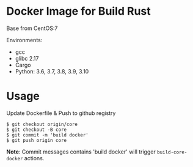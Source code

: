 # Docker Image for Build Rust

Base from CentOS:7

Environments:

* gcc
* glibc 2.17
* Cargo
* Python: 3.6, 3.7, 3.8, 3.9, 3.10

# Usage

Update Dockerfile & Push to github registry

```
$ git checkout origin/core
$ git checkout -B core
$ git commit -m 'build docker'
$ git push origin core
```

**Note**: Commit messages contains 'build docker' will trigger `build-core-docker` actions.
